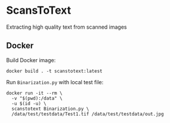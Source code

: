 # ScansToText

Extracting high quality text from scanned images


## Docker

Build Docker image:

```
docker build . -t scanstotext:latest
```

Run `Binarization.py` with local test file:

```
docker run -it --rm \
  -v "$(pwd):/data" \
  -u $(id -u) \
  scanstotext Binarization.py \
  /data/test/testdata/Test1.tif /data/test/testdata/out.jpg
```

